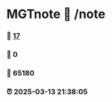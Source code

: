 # MGTnote :link: /note 
### :page_facing_up: [17](/note/tag.html) 
### :speech_balloon: 0 
### :hibiscus: 65180 
### :alarm_clock: 2025-03-13 21:38:05 
